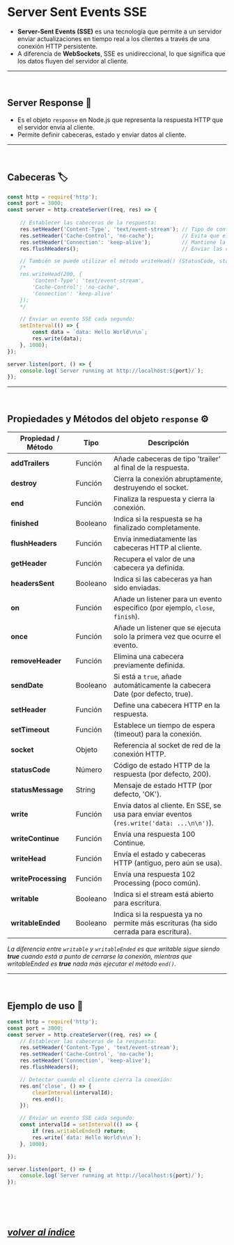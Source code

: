 # Server Sent Events SSE
- **Server-Sent Events (SSE)** es una tecnología que permite a un servidor enviar actualizaciones en tiempo real a los clientes a través de una conexión HTTP persistente. 
- A diferencia de **WebSockets**, SSE es unidireccional, lo que significa que los datos fluyen del servidor al cliente.
---
<br>

## Server Response 📨
- Es el objeto `response` en Node.js que representa la respuesta HTTP que el servidor envía al cliente. 
- Permite definir cabeceras, estado y enviar datos al cliente.
---
<br>

## Cabeceras 🏷️
```javascript
const http = require('http');
const port = 3000;
const server = http.createServer((req, res) => {
    
    // Establecer las cabeceras de la respuesta:
    res.setHeader('Content-Type', 'text/event-stream'); // Tipo de contenido para SSE
    res.setHeader('Cache-Control', 'no-cache');         // Evita que el navegador almacene en caché la respuesta
    res.setHeader('Connection': 'keep-alive');          // Mantiene la conexión abierta para enviar múltiples eventos
    res.flushHeaders();                                 // Enviar las cabeceras inmediatamente al cliente

    // También se puede utilizar el método writeHead() (StatusCode, statusMessage, headers).
    /*
    res.writeHead(200, {
        'Content-Type': 'text/event-stream',
        'Cache-Control': 'no-cache',
        'Connection': 'keep-alive'
    });
    */

    // Enviar un evento SSE cada segundo:
    setInterval(() => {
        const data = `data: Hello World\n\n`;
        res.write(data);
    }, 1000);
});

server.listen(port, () => {
    console.log(`Server running at http://localhost:${port}/`);
});
```
---
<br>

## Propiedades y Métodos del objeto `response` ⚙️
| Propiedad / Método  | Tipo     | Descripción                                                                                |
| ------------------- | -------- | ------------------------------------------------------------------------------------------ |
| **addTrailers**     | Función  | Añade cabeceras de tipo 'trailer' al final de la respuesta.                                |
| **destroy**         | Función  | Cierra la conexión abruptamente, destruyendo el socket.                                    |
| **end**             | Función  | Finaliza la respuesta y cierra la conexión.                                                |
| **finished**        | Booleano | Indica si la respuesta se ha finalizado completamente.                                     |
| **flushHeaders**    | Función  | Envía inmediatamente las cabeceras HTTP al cliente.                                        |
| **getHeader**       | Función  | Recupera el valor de una cabecera ya definida.                                             |
| **headersSent**     | Booleano | Indica si las cabeceras ya han sido enviadas.                                              |
| **on**              | Función  | Añade un listener para un evento específico (por ejemplo, `close`, `finish`).              |
| **once**            | Función  | Añade un listener que se ejecuta solo la primera vez que ocurre el evento.                 |
| **removeHeader**    | Función  | Elimina una cabecera previamente definida.                                                 |
| **sendDate**        | Booleano | Si está a `true`, añade automáticamente la cabecera Date (por defecto, true).              |
| **setHeader**       | Función  | Define una cabecera HTTP en la respuesta.                                                  |
| **setTimeout**      | Función  | Establece un tiempo de espera (timeout) para la conexión.                                  |
| **socket**          | Objeto   | Referencia al socket de red de la conexión HTTP.                                           |
| **statusCode**      | Número   | Código de estado HTTP de la respuesta (por defecto, 200).                                  |
| **statusMessage**   | String   | Mensaje de estado HTTP (por defecto, 'OK').                                                |
| **write**           | Función  | Envía datos al cliente. En SSE, se usa para enviar eventos (`res.write('data: ...\n\n')`). |
| **writeContinue**   | Función  | Envía una respuesta 100 Continue.                                                          |
| **writeHead**       | Función  | Envía el estado y cabeceras HTTP (antiguo, pero aún se usa).                               |
| **writeProcessing** | Función  | Envía una respuesta 102 Processing (poco común).                                           |
| **writable**        | Booleano | Indica si el stream está abierto para escritura.                                           |
| **writableEnded**   | Booleano | Indica si la respuesta ya no permite más escrituras (ha sido cerrada para escritura).      |
*La diferencia entre `writable` y `writableEnded` es que writable sigue siendo **true** cuando está a punto de cerrarse la conexión, mientras que writableEnded es **true** nada más ejecutar el método `end()`.*

---
<br>

## Ejemplo de uso 📝
```javascript
const http = require('http');
const port = 3000;
const server = http.createServer((req, res) => {
    // Establecer las cabeceras de la respuesta:
    res.setHeader('Content-Type', 'text/event-stream');
    res.setHeader('Cache-Control', 'no-cache');
    res.setHeader('Connection', 'keep-alive');
    res.flushHeaders();

    // Detectar cuando el cliente cierra la conexión:
    res.on('close', () => {
        clearInterval(intervalId);
        res.end();
    });

    // Enviar un evento SSE cada segundo:
    const intervalId = setInterval(() => {
        if (res.writableEnded) return;
        res.write(`data: Hello World\n\n`);
    }, 1000);

});

server.listen(port, () => {
    console.log(`Server running at http://localhost:${port}/`);
});
```
<br><br><br>

## *[volver al índice](../../../README.md)*